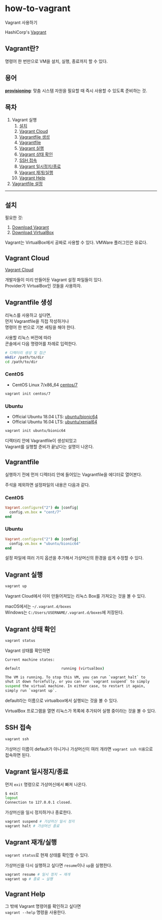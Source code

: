 # how-to-vagrant

Vagrant 사용하기

HashiCorp's [Vagrant](https://www.vagrantup.com)

## Vagrant란?

명령어 한 번만으로 VM을 설치, 실행, 종료까지 할 수 있다.  

## 용어

[**provisioning**](https://en.wikipedia.org/wiki/Provisioning_(telecommunications)): 맞춤 시스템 자원을 필요할 때 즉시 사용할 수 있도록 준비하는 것.

## 목차

1. Vagrant 실행
   1. [설치](#설치)
   1. [Vagrant Cloud](#vagrant-cloud)
   1. [Vagrantfile 생성](#vagrantfile-생성)
   1. [Vagrantfile](#vagrantfile)
   1. [Vagrant 실행](#vagrant-실행)
   1. [Vagrant 상태 확인](#vagrant-상태-확인)
   1. [SSH 접속](#ssh-접속)
   1. [Vagrant 일시정지/종료](#vagrant-일시정지종료)
   1. [Vagrant 재개/실행](#vagrant-재개실행)
   1. [Vagrant Help](#vagrant-help)
1. [Vagrantfile 설정](vagrantfile.md)

---

## 설치

필요한 것:
1. [Download Vagrant](https://www.vagrantup.com/downloads.html)
1. [Download VirtualBox](https://www.virtualbox.org/wiki/Downloads)

Vagrant는 VirtualBox에서 공짜로 사용할 수 있다. VMWare 플러그인은 유료다.

## Vagrant Cloud

[Vagrant Cloud](https://app.vagrantup.com/)

개발자들이 미리 만들어둔 Vagrant 설정 파일들이 있다.  
Provider가 VirtualBox인 것들을 사용하자.

## Vagrantfile 생성

리눅스를 사용하고 싶다면,   
먼저 Vagrantfile을 직접 작성하거나  
명령어 한 번으로 기본 세팅을 해야 한다.

사용할 리눅스 버전에 따라  
콘솔에서 다음 명령어를 차례로 입력한다.

```bash
# 디렉터리 생성 및 접근
mkdir /path/to/dir
cd /path/to/dir
```

### CentOS

- CentOS Linux 7/x86_64 [centos/7](https://app.vagrantup.com/centos/boxes/7)

```bash
vagrant init centos/7
```

### Ubuntu

- Official Ubuntu 18.04 LTS: [ubuntu/bionic64](https://app.vagrantup.com/ubuntu/boxes/bionic64)
- Official Ubuntu 16.04 LTS: [ubuntu/xenial64](https://app.vagrantup.com/ubuntu/boxes/xenial64)

```bash
vagrant init ubuntu/bionic64
```

디렉터리 안에 Vagrantfile이 생성되었고  
Vagrant를 실행할 준비가 끝났다는 설명이 나온다.

## Vagrantfile

실행하기 전에 먼저 디렉터리 안에 들어있는 Vagrantfile을 에디터로 열어본다.

주석을 제외하면 설정파일의 내용은 다음과 같다.

### CentOS

```ruby
Vagrant.configure("2") do |config|
  config.vm.box = "cent/7"
end
```

### Ubuntu

```ruby
Vagrant.configure("2") do |config|
  config.vm.box = "ubuntu/bionic64"
end
```

설정 파일에 여러 가지 옵션을 추가해서 가상머신의 환경을 쉽게 수정할 수 있다.

## Vagrant 실행

```bash
vagrant up
```

Vagrant Cloud에서 이미 만들어져있는 리눅스 Box를 가져오는 것을 볼 수 있다.  

macOS에서는 `~/.vagrant.d/boxes`  
Windows는 `C:/Users/USERNAME/.vagrant.d/boxes`에 저장된다.

## Vagrant 상태 확인

```bash
vagrant status
```

Vagrant 상태를 확인하면

```bash
Current machine states:

default                   running (virtualbox)

The VM is running. To stop this VM, you can run `vagrant halt` to
shut it down forcefully, or you can run `vagrant suspend` to simply
suspend the virtual machine. In either case, to restart it again,
simply run `vagrant up`.
```

default라는 이름으로 virtualbox에서 실행되는 것을 볼 수 있다.

VirtualBox 프로그램을 열면 리눅스가 목록에 추가되어 실행 중이라는 것을 볼 수 있다.  

## SSH 접속

```bash
vagrant ssh
```

가상머신 이름이 default가 아니거나 가상머신이 여러 개라면 `vagrant ssh 이름`으로 접속하면 된다.

## Vagrant 일시정지/종료

먼저 `exit` 명령으로 가상머신에서 빠져 나온다.

```bash
$ exit
logout
Connection to 127.0.0.1 closed.
```

가상머신을 일시 정지하거나 종료한다.

```bash
vagrant suspend # 가상머신 일시 정지
vagrant halt # 가상머신 종료
```

## Vagrant 재개/실행

`vagrant status`로 현재 상태를 확인할 수 있다.

가상머신을 다시 실행하고 싶다면 `resume`이나 `up`을 실행한다.

```bash
vagrant resume # 일시 정지 → 재개
vagrant up # 종료 → 실행
```

## Vagrant Help

그 밖에 Vagrant 명령어를 확인하고 싶다면  
`vagrant --help` 명령을 사용한다.